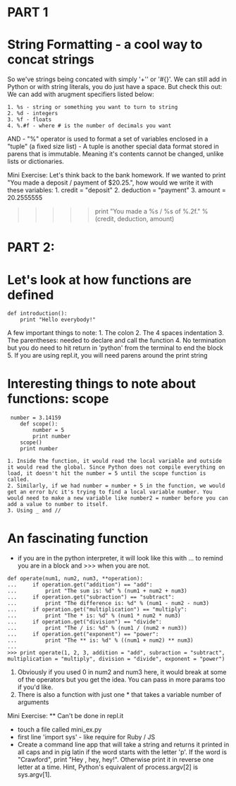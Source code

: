 # PART 1
# String Formatting - a cool way to concat strings
So we've strings being concated with simply '+'' or '#{}'. 
We can still add in Python or with string literals, you do just have a space. But check this out:
We can add with arugment specifiers listed below:

	1. %s - string or something you want to turn to string
	2. %d - integers
	3. %f - floats
	4. %.#f - where # is the number of decimals you want

AND - "%" operator is used to format a set of variables enclosed in a "tuple" (a fixed size list)
	- A tuple is another special data format stored in parens that is immutable. Meaning it's contents cannot be changed, unlike lists or dictionaries.

Mini Exercise:
Let's think back to the bank homework. If we wanted to print "You made a deposit / payment of $20.25.", how would we write it with these variables:
	1. credit = "deposit" 
	2. deduction = "payment" 
	3. amount  = 20.2555555
>>>>> print "You made a %s / %s of %.2f." % (credit, deduction, amount)

# PART 2:
# Let's look at how functions are defined
```
def introduction():
    print "Hello everybody!"
```
   A few important things to note:
   	1. The colon
   	2. The 4 spaces indentation
   	3. The parentheses: needed to declare and call the function
   	4. No termination but you do need to hit return in 'python' from the terminal to end the block 
   	5. If you are using repl.it, you will need parens around the print string


# Interesting things to note about functions: scope
```
 number = 3.14159
    def scope():
        number = 5
        print number
    scope()
    print number
```
    1. Inside the function, it would read the local variable and outside it would read the global. Since Python does not compile everything on load, it doesn't hit the number = 5 until the scope function is called.
    2. Similarly, if we had number = number + 5 in the function, we would get an error b/c it's trying to find a local variable number. You would need to make a new variable like number2 = number before you can add a value to number to itself.
    3. Using _ and //

# An fascinating function 

- if you are in the python interpreter, it will look like this with ... to remind you are in a block and >>> when you are not. 

```
def operate(num1, num2, num3, **operation):
...     if operation.get("addition") == "add":
...         print "The sum is: %d" % (num1 + num2 + num3)
...     if operation.get("subraction") == "subtract":
...         print "The difference is: %d" % (num1 - num2 - num3)
...     if operation.get("multiplication") == "multiply":
...         print "The * is: %d" % (num1 * num2 * num3)
...     if operation.get("division") == "divide":
...         print "The / is: %d" % (num1 / (num2 + num3))
...     if operation.get("exponent") == "power":
...         print "The ** is: %d" % ((num1 + num2) ** num3)
... 
>>> print operate(1, 2, 3, addition = "add", subraction = "subtract", multiplication = "multiply", division = "divide", exponent = "power")
```
   1. Obviously if you used 0 in num2 and num3 here, it would break at some of the operators but you get the idea. You can pass in more params too if you'd like.
   2. There is also a function with just one * that takes a variable number of arguments

Mini Exercise: 
** Can't be done in repl.it
- touch a file called mini_ex.py 
- first line 'import sys' - like require for Ruby / JS
- Create a command line app that will take a string and returns it printed in all caps and in pig latin if the word starts with the letter 'p'. If the word is "Crawford", print "Hey , hey, hey!". Otherwise print it in reverse one letter at a time. Hint, Python's equivalent of process.argv[2] is sys.argv[1]. 




